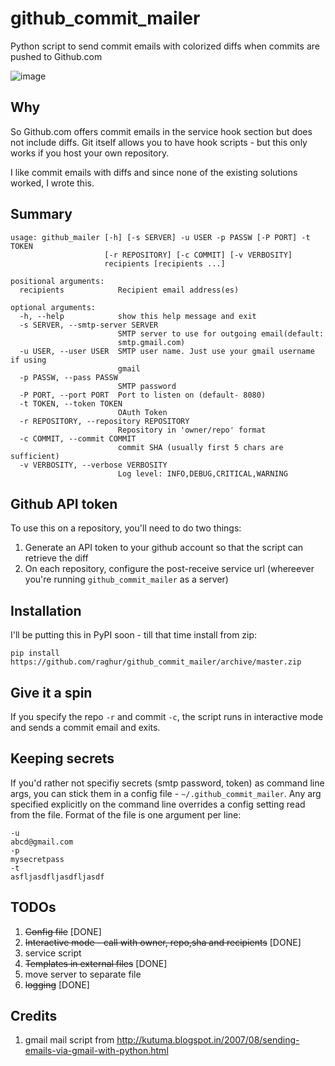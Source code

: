 github_commit_mailer
====================
Python script to send commit emails with colorized diffs when commits are pushed to Github.com

![image](https://raw.github.com/raghur/github_commit_mailer/master/assets/snapshot.png)

## Why
So Github.com offers commit emails in the service hook section but does not include diffs. Git itself allows you to have hook scripts - but this only works if you host your own repository.

I like commit emails with diffs and since none of the existing solutions worked, I wrote this.

## Summary

```
usage: github_mailer [-h] [-s SERVER] -u USER -p PASSW [-P PORT] -t TOKEN
                     [-r REPOSITORY] [-c COMMIT] [-v VERBOSITY]
                     recipients [recipients ...]

positional arguments:
  recipients            Recipient email address(es)

optional arguments:
  -h, --help            show this help message and exit
  -s SERVER, --smtp-server SERVER
                        SMTP server to use for outgoing email(default:
                        smtp.gmail.com)
  -u USER, --user USER  SMTP user name. Just use your gmail username if using
                        gmail
  -p PASSW, --pass PASSW
                        SMTP password
  -P PORT, --port PORT  Port to listen on (default- 8080)
  -t TOKEN, --token TOKEN
                        OAuth Token
  -r REPOSITORY, --repository REPOSITORY
                        Repository in 'owner/repo' format
  -c COMMIT, --commit COMMIT
                        commit SHA (usually first 5 chars are sufficient)
  -v VERBOSITY, --verbose VERBOSITY
                        Log level: INFO,DEBUG,CRITICAL,WARNING
```

## Github API token

To use this on a repository, you'll need to do two things:

1. Generate an API token to your github account so that the script can retrieve the diff
2. On each repository, configure the post-receive service url (whereever you're running `github_commit_mailer` as a server)

## Installation

I'll be putting this in PyPI soon - till that time install from zip:
```
pip install https://github.com/raghur/github_commit_mailer/archive/master.zip
```

## Give it a spin
If you specify the repo `-r` and commit `-c`, the script runs in interactive mode and sends a commit email and exits. 

## Keeping secrets
If you'd rather not specifiy secrets (smtp password, token) as command line args, you can stick them in a config file -  `~/.github_commit_mailer`. Any arg specified explicitly on the command line overrides a config setting read from the file. Format of the file is one argument per line:

```
-u
abcd@gmail.com
-p
mysecretpass
-t
asfljasdfljasdfljasdf
```

## TODOs

1. ~~Config file~~ [DONE]
1. ~~Interactive mode - call with owner, repo,sha and recipients~~ [DONE]
1. service script
1. ~~Templates in external files~~ [DONE]
1. move server to separate file
1. ~~logging~~ [DONE]

## Credits

1. gmail mail script from http://kutuma.blogspot.in/2007/08/sending-emails-via-gmail-with-python.html

